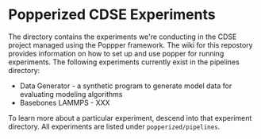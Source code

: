 # Popperized CDSE Experiments

The directory contains the experiments we're conducting in the CDSE project managed using the Poppper framework. The wiki for this repostory provides information on how to set up and use popper for running experiments. The following experiments currently exist in the pipelines directory:
  * Data Generator - a synthetic program to generate model data for evaluating modeling algorithms
  * Basebones LAMMPS - XXX


To learn more about a particular experiment, descend into that experiment directory. All experiments are listed under `popperized/pipelines`.
